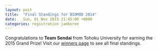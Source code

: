 ```yaml
---
layout: post
title:  "Final Standings for BIOMOD 2014"
date:   Sun, 01 Nov 2015 21:45:00 +0000
categories: registration jamboree
---
```


Congratulations to **Team Sendai** from Tohoku University for earning the 2015 Grand Prize! Visit our [winners page](/winners/) to see all final standings.
